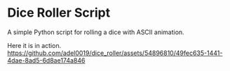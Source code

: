 # Dice Roller Script

A simple Python script for rolling a dice with ASCII animation.

Here it is in action.
https://github.com/adel0019/dice_roller/assets/54896810/49fec635-1441-4dae-8ad5-6d8ae174a846



